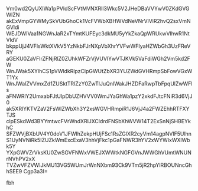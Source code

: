 Vm0wd2QyUXlWa1pPVldScFVtMVNXRll3Wkc5V2JHeDBaVVYwV0ZKdGVGWlZN
akExVmpGYWMySkVUbGhoCk1VcFVWbXBHWVdNeVNrVlViR2hvQ2sxVmNGVldi
WEJDWlVaa1NGWnJaR2xTYmtKUFEyc3dkMU5yYkZkaQpWRUkwVlhwR1NtVldV
bkppUjJ4VFlsWktXVkV5YzNkbFJrNXpVbXhrYVFwWFIyaHZWbGh3UzFReVRY
aGEKU0ZaVFlrZFNjRlZ0ZUhkWFZrVjVUVlYwVTJKVk5VaFdiWGh2Vm5kd2FW
WnJWak5XYlhCS1pVWldkRlpzClpGWUtZbXR3YUZWdGVHRmpSbFowVGxWT1Yx
WnJWalZVVmxZd1ZUSktTRlZzY0ZwTlJuQnlWakJHZDFaRwpTbFpqUlZwWFls
aFNWRlY2UmxabFJtUlpDbUZHVVV0WmJYaGhWa1pzY2xkdFJtcFNiR3d6VjJ0
ak5XRlYKTVZaV2FsWlZWbXh3Y2xsWGVHRmpiR1J6VjJ4a2FWZEhhRTFXYTJS
clpESkdWd3BYYmtwcFVrWndXRlJXCldrdFNSbXhWVW14T2ExSnNjSHBEYkhC
SFZWVjBXbUV4Y0doV1JFWlhZekpHUjFSc1RsZGlXR2cyVm14agpNVlF5Ulhn
S1UyNVNiRk5IZUZkWmExcExaV3hhVjFkc1pGaFNWR3hYV2xWYWIxWXlWbk5Y
YXpGWVZrVksKU0ZwSGVFNWxVWEJXWWtkNGFGVnJWWGhVUmtWNUNrNVhPV2xX
TVZwVFZVWlJkMU13VG5WUmJrWnNXbm93Ck9VTm5jR2hpYlRBOUNncGhhSEE9
Cgp3a3I=

fbh